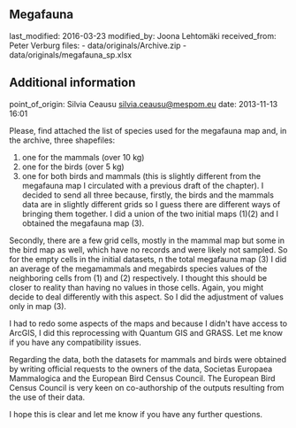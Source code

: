 ## Megafauna

last_modified: 2016-03-23
modified_by: Joona Lehtomäki
received_from: Peter Verburg
files:
	- data/originals/Archive.zip
	- data/originals/megafauna_sp.xlsx

## Additional information

point_of_origin: Silvia Ceausu <silvia.ceausu@mespom.eu>
date: 2013-11-13 16:01

Please, find attached the list of species used for the megafauna map and, in the
archive, three shapefiles:

1. one for the mammals (over 10 kg)
2. one for the birds (over 5 kg)
3. one for both birds and mammals (this is slightly different from the megafauna
	 map I circulated with a previous draft of the chapter). I decided to send all
	 three because, firstly, the birds and the mammals data are in slightly
	 different grids so I guess there are different ways of bringing them
	 together. I did a union of the two initial maps (1)(2) and I obtained the
	 megafauna map (3).

Secondly, there are a few grid cells, mostly in the mammal map but some in the
bird map as well, which have no records and were likely not sampled. So for the
empty cells in the initial datasets, n the total megafauna map (3) I did an
average of the megamammals and megabirds species values of the neighboring cells
from (1) and (2) respectively. I thought this should be closer to reality than
having no values in those cells. Again, you might decide to deal differently
with this aspect. So I did the adjustment of values only in map (3).

I had to redo some aspects of the maps and because I didn't have access to
ArcGIS, I did this reprocessing with Quantum GIS and GRASS. Let me know if you
have any compatibility issues.

Regarding the data, both the datasets for mammals and birds were obtained by
writing official requests to the owners of the data, Societas Europaea
Mammalogica and the European Bird Census Council. The European Bird Census
Council is very keen on co-authorship of the outputs resulting from the use of
their data.

I hope this is clear and let me know if you have any further questions.
